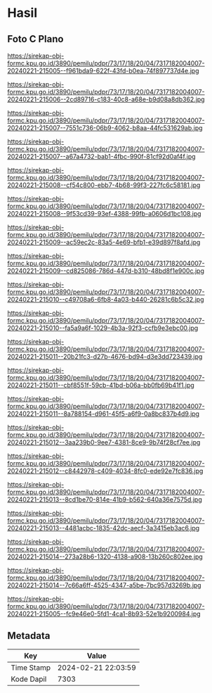 # Hasil

## Foto C Plano

https://sirekap-obj-formc.kpu.go.id/3890/pemilu/pdpr/73/17/18/20/04/7317182004007-20240221-215005--f961bda9-622f-43fd-b0ea-74f897737d4e.jpg

https://sirekap-obj-formc.kpu.go.id/3890/pemilu/pdpr/73/17/18/20/04/7317182004007-20240221-215006--2cd89716-c183-40c8-a68e-b9d08a8db362.jpg

https://sirekap-obj-formc.kpu.go.id/3890/pemilu/pdpr/73/17/18/20/04/7317182004007-20240221-215007--7551c736-06b9-4062-b8aa-44fc531629ab.jpg

https://sirekap-obj-formc.kpu.go.id/3890/pemilu/pdpr/73/17/18/20/04/7317182004007-20240221-215007--a67a4732-bab1-4fbc-990f-81cf92d0af4f.jpg

https://sirekap-obj-formc.kpu.go.id/3890/pemilu/pdpr/73/17/18/20/04/7317182004007-20240221-215008--cf54c800-ebb7-4b68-99f3-227fc6c58181.jpg

https://sirekap-obj-formc.kpu.go.id/3890/pemilu/pdpr/73/17/18/20/04/7317182004007-20240221-215008--9f53cd39-93ef-4388-99fb-a0606d1bc108.jpg

https://sirekap-obj-formc.kpu.go.id/3890/pemilu/pdpr/73/17/18/20/04/7317182004007-20240221-215009--ac59ec2c-83a5-4e69-bfb1-e39d897f8afd.jpg

https://sirekap-obj-formc.kpu.go.id/3890/pemilu/pdpr/73/17/18/20/04/7317182004007-20240221-215009--cd825086-786d-447d-b310-48bd8f1e900c.jpg

https://sirekap-obj-formc.kpu.go.id/3890/pemilu/pdpr/73/17/18/20/04/7317182004007-20240221-215010--c49708a6-6fb8-4a03-b440-26281c6b5c32.jpg

https://sirekap-obj-formc.kpu.go.id/3890/pemilu/pdpr/73/17/18/20/04/7317182004007-20240221-215010--fa5a9a6f-1029-4b3a-92f3-ccfb9e3ebc00.jpg

https://sirekap-obj-formc.kpu.go.id/3890/pemilu/pdpr/73/17/18/20/04/7317182004007-20240221-215011--20b21fc3-d27b-4676-bd94-d3e3dd723439.jpg

https://sirekap-obj-formc.kpu.go.id/3890/pemilu/pdpr/73/17/18/20/04/7317182004007-20240221-215011--cbf8551f-59cb-41bd-b06a-bb0fb69b41f1.jpg

https://sirekap-obj-formc.kpu.go.id/3890/pemilu/pdpr/73/17/18/20/04/7317182004007-20240221-215011--8a788154-d961-45f5-a6f9-0a8bc837b4d9.jpg

https://sirekap-obj-formc.kpu.go.id/3890/pemilu/pdpr/73/17/18/20/04/7317182004007-20240221-215012--3aa239b0-9ee7-4381-8ce9-9b74f28cf7ee.jpg

https://sirekap-obj-formc.kpu.go.id/3890/pemilu/pdpr/73/17/18/20/04/7317182004007-20240221-215012--c8442978-c409-4034-8fc0-ede92e7fc836.jpg

https://sirekap-obj-formc.kpu.go.id/3890/pemilu/pdpr/73/17/18/20/04/7317182004007-20240221-215013--8cd1be70-814e-41b9-b562-640a36e7575d.jpg

https://sirekap-obj-formc.kpu.go.id/3890/pemilu/pdpr/73/17/18/20/04/7317182004007-20240221-215013--4481acbc-1835-42dc-aecf-3a3415eb3ac6.jpg

https://sirekap-obj-formc.kpu.go.id/3890/pemilu/pdpr/73/17/18/20/04/7317182004007-20240221-215014--273a28b6-1320-4138-a908-13b260c802ee.jpg

https://sirekap-obj-formc.kpu.go.id/3890/pemilu/pdpr/73/17/18/20/04/7317182004007-20240221-215014--7c66a6ff-4525-4347-a5be-7bc957d3269b.jpg

https://sirekap-obj-formc.kpu.go.id/3890/pemilu/pdpr/73/17/18/20/04/7317182004007-20240221-215005--fc9e46e0-5fd1-4ca1-8b93-52e1b9200984.jpg


## Metadata

| Key        | Value               |
| ---------- | ------------------- |
| Time Stamp | 2024-02-21 22:03:59 |
| Kode Dapil | 7303                |



